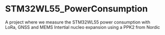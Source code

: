 # STM32WL55_PowerConsumption
A project where we measure the STM32WL55 power consumption with LoRa, GNSS and MEMS Intertial nucleo expansion using a PPK2 from Nordic
